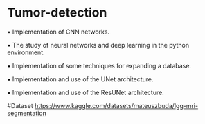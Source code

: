 # Tumor-detection


• Implementation of CNN networks.

• The study of neural networks and deep learning in the python environment.

• Implementation of some techniques for expanding a database.

• Implementation and use of the UNet architecture.

• Implementation and use of the ResUNet architecture.

#Dataset
https://www.kaggle.com/datasets/mateuszbuda/lgg-mri-segmentation
